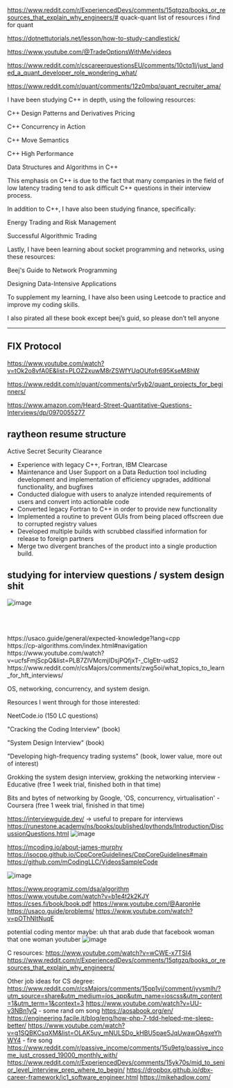 https://www.reddit.com/r/ExperiencedDevs/comments/15qtgzq/books_or_resources_that_explain_why_engineers/# quack-quant
list of resources i find for quant

https://dotnettutorials.net/lesson/how-to-study-candlestick/

https://www.youtube.com/@TradeOptionsWithMe/videos

https://www.reddit.com/r/cscareerquestionsEU/comments/10ctq1l/just_landed_a_quant_developer_role_wondering_what/


https://www.reddit.com/r/quant/comments/12z0mbq/quant_recruiter_ama/


I have been studying C++ in depth, using the following resources:

C++ Design Patterns and Derivatives Pricing

C++ Concurrency in Action

C++ Move Semantics

C++ High Performance

Data Structures and Algorithms in C++

This emphasis on C++ is due to the fact that many companies in the field of low latency trading tend to ask difficult C++ questions in their interview process.

In addition to C++, I have also been studying finance, specifically:

Energy Trading and Risk Management

Successful Algorithmic Trading

Lastly, I have been learning about socket programming and networks, using these resources:

Beej's Guide to Network Programming

Designing Data-Intensive Applications

To supplement my learning, I have also been using Leetcode to practice and improve my coding skills.

I also pirated all these book except beej’s guid, so please don’t tell anyone

----------------

 FIX Protocol
 -------------
 https://www.youtube.com/watch?v=tOk2o8vfA0E&list=PLOZ2xuwM8rZSWfYUqOUfofr695KseM8hW
 
 https://www.reddit.com/r/quant/comments/vr5yb2/quant_projects_for_beginners/
 
 https://www.amazon.com/Heard-Street-Quantitative-Questions-Interviews/dp/0970055277
 
 
 
 ## raytheon resume structure 
 
 Active Secret Security Clearance

- Experience with legacy C++, Fortran, IBM Clearcase
- Maintenance and User Support on a Data Reduction tool including development and implementation of efficiency upgrades, additional functionality, and bugfixes
- Conducted dialogue with users to analyze intended requirements of users and convert into actionable code
- Converted legacy Fortran to C++ in order to provide new functionality
- Implemented a routine to prevent GUIs from being placed offscreen due to corrupted registry values
- Developed multiple builds with scrubbed classified information for release to foreign partners
- Merge two divergent branches of the product into a single production build.


## studying for interview questions / system design shit

![image](https://user-images.githubusercontent.com/66905824/229509876-ad9cc312-ec8a-49cd-a389-9b0752767686.png)


<br />
<br />
<br />
https://usaco.guide/general/expected-knowledge?lang=cpp
<br />
https://cp-algorithms.com/index.html#navigation
<br />
https://www.youtube.com/watch?v=ucfsFmjScpQ&list=PLB7ZlVMcmjIDsjPQfjxT-_ClgEtr-udS2
<br />
https://www.reddit.com/r/csMajors/comments/zwg5oi/what_topics_to_learn_for_hft_interviews/


OS, networking, concurrency, and system design.

Resources I went through for those interested:

NeetCode.io (150 LC questions)

"Cracking the Coding Interview" (book)

"System Design Interview" (book)

"Developing high-frequency trading systems" (book, lower value, more out of interest)

Grokking the system design interview, grokking the networking interview - Educative (free 1 week trial, finished both in that time)

Bits and bytes of networking by Google, 'OS, concurrency, virtualisation' - Coursera (free 1 week trial, finished in that time)



https://interviewguide.dev/  -> useful to prepare for interviews
https://runestone.academy/ns/books/published/pythonds/Introduction/DiscussionQuestions.html
![image](https://user-images.githubusercontent.com/66905824/232892424-4c9d6272-64e2-499b-b7e1-e905404a8ae5.png)


https://mcoding.io/about-james-murphy
https://isocpp.github.io/CppCoreGuidelines/CppCoreGuidelines#main
https://github.com/mCodingLLC/VideosSampleCode

![image](https://user-images.githubusercontent.com/66905824/233413385-85fedf46-2205-457b-a96b-55a3221e2a2c.png)

https://www.programiz.com/dsa/algorithm
https://www.youtube.com/watch?v=b1e4t2k2KJY
https://cses.fi/book/book.pdf
https://www.youtube.com/@AaronHe
https://usaco.guide/problems/
https://www.youtube.com/watch?v=pOThNItNuqE

potential coding mentor maybe:
uh that arab dude
that facebook woman
that one woman youtuber
![image](https://github.com/mahtaraatwit/quack-quant/assets/66905824/a13a7d04-beb5-485c-b488-20d420cc150d)


C resources:
https://www.youtube.com/watch?v=wCWE-x7TSI4
https://www.reddit.com/r/ExperiencedDevs/comments/15qtgzq/books_or_resources_that_explain_why_engineers/


Other job ideas for CS degree:
https://www.reddit.com/r/csMajors/comments/15pp1vj/comment/jvysmlh/?utm_source=share&utm_medium=ios_app&utm_name=ioscss&utm_content=1&utm_term=1&context=3 
https://www.youtube.com/watch?v=UU-v3NBn1yQ - some rand om song
https://aosabook.org/en/
https://engineering.facile.it/blog/eng/how-php-7-tdd-helped-me-sleep-better/
https://www.youtube.com/watch?v=g1SQBKCsqXM&list=OLAK5uy_mNULSDo_kHBU5pae5JqUwawOAgxeYhWY4 - fire song
https://www.reddit.com/r/passive_income/comments/15u9etg/passive_income_just_crossed_19000_monthly_with/
https://www.reddit.com/r/ExperiencedDevs/comments/15yk70s/mid_to_senior_level_interview_prep_where_to_begin/
https://dropbox.github.io/dbx-career-framework/ic1_software_engineer.html
https://mikehadlow.com/
